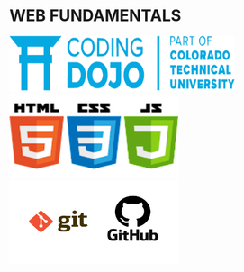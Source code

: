 # WEB FUNDAMENTALS
<img src="https://github.com/MohamedAmineHammi/Web-Fundamentals-CODING-DOJO/blob/main/coding%20dojo.png" width="400" height="100">
<img src="https://github.com/MohamedAmineHammi/Web-Fundamentals-CODING-DOJO/blob/main/HtmlCSSjavaScript.png" width="300" height="150">
<img src="https://github.com/MohamedAmineHammi/Web-Fundamentals-CODING-DOJO/blob/main/Git%20And%20GitHub.png" width="300" height="150">
